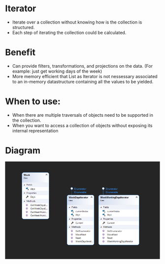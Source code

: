 # Iterator
- Iterate over a collection without knowing how is the collection is structured.
- Each step of iterating the collection could be calculated.
  
# Benefit
- Can provide filters, transformations, and projections on the data. (For example: just get working days of the week)
- More memory efficient that List as Iterator is not nessessary associated to an in-memory datastructure containing all the values to be yielded.
 
# When to use: 
- When there are multiple traversals of objects need to be supported in the collection.
- When you want to access a collection of objects without exposing its internal representation

# Diagram

![IteratorDesignPattern](https://github.com/nghianguyendev/design-pattern/blob/master/Iterator/Iterator.png?raw=true)
